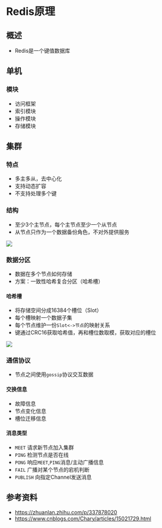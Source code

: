 


# Redis原理


## 概述
* Redis是一个键值数据库


## 单机

### 模块
* 访问框架
* 索引模块
* 操作模块
* 存储模块


## 集群

### 特点
* 多主多从，去中心化
* 支持动态扩容
* 不支持处理多个键

### 结构
* 至少3个主节点，每个主节点至少一个从节点
* 从节点只作为一个数据备份角色，不对外提供服务

![](http://picbed.cc12703.com/20240225155702.png)


### 数据分区
* 数据在多个节点如何存储
* 方案：一致性哈希复合分区（哈希槽）


#### 哈希槽
* 将存储空间分成16384个槽位（Slot）
* 每个槽映射一个数据子集
* 每个节点维护一份`Slot<->节点`的映射关系
* 键通过CRC16获取哈希值，再和槽位数取模，获取对应的槽位


![](http://picbed.cc12703.com/20240225162033.png)




### 通信协议
* 节点之间使用`gossip`协议交互数据


#### 交换信息
* 故障信息
* 节点变化信息
* 槽位迁移信息

#### 消息类型
* `MEET` 请求新节点加入集群
* `PING` 检测节点是否在线
* `PONG` 响应`MEET`,`PING`消息/主动广播信息
* `FAIL` 广播对某个节点的宕机判断
* `PUBLISH` 向指定Channel发送消息
    



## 参考资料
* https://zhuanlan.zhihu.com/p/337878020
* https://www.cnblogs.com/Chary/articles/15021729.html